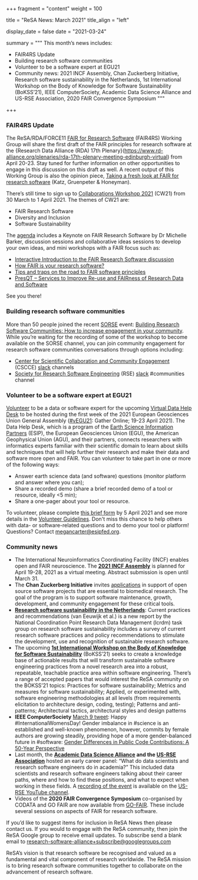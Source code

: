 +++ 
fragment = "content" 
weight = 100

title = "ReSA News: March 2021" 
title_align = "left"

display_date = false 
date = "2021-03-24"

summary = """ 
This month’s news includes:

* FAIR4RS Update
* Building research software communities
* Volunteer to be a software expert at EGU21
* Community news: 2021 INCF Assembly, Chan Zuckerberg Initiative, Research software sustainability in the Netherlands, 1st International Workshop on the Body of Knowledge for Software Sustainability (BoKSS’21), IEEE ComputerSociety, Academic Data Science Alliance and US-RSE Association, 2020 FAIR Convergence Symposium
"""

+++

### FAIR4RS Update

The ReSA/RDA/FORCE11 [FAIR for Research Software](https://www.rd-alliance.org/groups/fair-research-software-fair4rs-wg) (FAIR4RS) Working Group will share the first draft of the FAIR principles for research software at the {Research Data Alliance (RDA) 17th Plenary}(https://www.rd-alliance.org/plenaries/rda-17th-plenary-meeting-edinburgh-virtual) from April 20-23. Stay tuned for further information on other opportunities to engage in this discussion on this draft as well. A recent output of this Working Group is also the opinion piece, [Taking a fresh look at FAIR for research software](https://t.co/tnkoy2aFaf?amp=1) (Katz, Gruenpeter & Honeyman).

There’s still time to sign up to [Collaborations Workshop 2021](https://www.software.ac.uk/cw21) (CW21) from 30 March to 1 April 2021. The themes of CW21 are:

* FAIR Research Software
* Diversity and Inclusion
* Software Sustainability

The [agenda](https://www.software.ac.uk/cw21/agenda) includes a Keynote on FAIR Research Software by Dr Michelle Barker, discussion sessions and collaborative ideas sessions to develop your own ideas, and mini workshops with a FAIR focus such as: 

* [Interactive Introduction to the FAIR Research Software discussion](https://software.ac.uk/cw21/mini-workshops-and-demo-sessions#1.1)
* [How FAIR is your research software?](https://software.ac.uk/cw21/mini-workshops-and-demo-sessions#1.4)
* [Tips and traps on the road to FAIR software principles](https://software.ac.uk/cw21/mini-workshops-and-demo-sessions#2.1)
* [PresQT – Services to Improve Re-use and FAIRness of Research Data and Software](https://software.ac.uk/cw21/mini-workshops-and-demo-sessions#2.4)

See you there!

### Building research software communities

More than 50 people joined the recent [SORSE](https://sorse.github.io/) event: [Building Research Software Communities: How to increase engagement in your community](https://researchsoft.github.io/community-ws/). While you’re waiting for the recording of some of the workshop to become available on the SORSE channel, you can join community engagement for research software communities conversations through options including:

* [Center for Scientific Collaboration and Community Engagement](https://www.cscce.org/) (CSCCE) [slack](https://cscce-slack-invite-bot.herokuapp.com) channels
* [Society for Research Software Engineering](https://society-rse.org/) (RSE) [slack](https://docs.google.com/forms/d/e/1FAIpQLSc9LqOWGwA1xDvSgy81eimcb9s0cNBFso0zv0_HoZz16G1M5w/viewform?c=0&w=1) #communities channel 

### Volunteer to be a software expert at EGU21

[Volunteer](https://forms.gle/KfdwZRHZH6CxEyUF9) to be a data or software expert for the upcoming [Virtual Data Help Desk](http://bit.ly/DataHelpEGU21) to be hosted during the first week of the 2021 European Geosciences Union General Assembly ([#vEGU21](https://www.egu21.eu/): Gather Online; 19-23 April 2021). The Data Help Desk, which is a program of the [Earth Science Information Partners](http://esipfed.org/) (ESIP), the European Geosciences Union (EGU), the American Geophysical Union (AGU), and their partners, connects researchers with informatics experts familiar with their scientific domain to learn about skills and techniques that will help further their research and make their data and software more open and FAIR. You can volunteer to take part in one or more of the following ways:

* Answer earth science data (and software) questions (monitor platform and answer where you can);
* Share a recorded demo (share a brief recorded demo of a tool or resource, ideally <5 min);
* Share a one-pager about your tool or resource.
 
To volunteer, please complete [this brief form](https://forms.gle/KfdwZRHZH6CxEyUF9) by 5 April 2021 and see more details in the [Volunteer Guidelines](https://docs.google.com/document/u/0/d/1wYyoHB-COUNRKP7fyxB5jzLwvasnz4vDbL3_qV6xmks/edit). Don't miss this chance to help others with data- or software-related questions and to demo your tool or platform! Questions? Contact [megancarter@esipfed.org](mailto:megancarter@esipfed.org). 

### Community news

* The International Neuroinformatics Coordinating Facility (INCF) enables open and FAIR neuroscience. The **[2021 INCF Assembly](https://neuroinformatics.incf.org/)** is planned for April 19-28, 2021 as a virtual meeting. Abstract submission is open until March 31. 
* The **Chan Zuckerberg Initiative** invites [applications](https://chanzuckerberg.com/rfa/essential-open-source-software-for-science/) in support of open source software projects that are essential to biomedical research. The goal of the program is to support software maintenance, growth, development, and community engagement for these critical tools.
* **[Research software sustainability in the Netherlands](https://zenodo.org/record/4543569#.YFmwkOYRWlM)**: Current practices and recommendations (van Eeuwijk et al.) is a new report by the National Coordination Point Research Data Management (lcrdm) task group on research software sustainability includes a survey of current research software practices and policy recommendations to stimulate the development, use and recognition of sustainable research software.
* The upcoming **[1st International Workshop on the Body of Knowledge for Software Sustainability](https://bokss.github.io/bokss2021/)** (BoKSS’21) seeks to create a knowledge base of actionable results that will transform sustainable software engineering practices from a novel research area into a robust, repeatable, teachable practice area within software engineering. There’s a range of accepted papers that would interest the ReSA community on the BOKSS’21 topics: Practices for software sustainability; Metrics and measures for software sustainability; Applied, or experimented with, software engineering methodologies at all levels (from requirements elicitation to architecture design, coding, testing); Patterns and anti-patterns; Architectural tactics, architectural styles and design patterns
* **IEEE ComputerSociety** [March 9 tweet](https://twitter.com/ComputerSociety/status/1368969524826021896): Happy #InternationalWomensDay! Gender imbalance in #science is an established and well-known phenomenon, however, commits by female authors are growing steadily, providing hope of a more gender-balanced future in #software: [Gender Differences in Public Code Contributions: A 50-Year Perspective](https://www.computer.org/csdl/magazine/so/2021/02/09261329/1oPzR4iA4nu?source=cssocial)
* Last month, the **[Academic Data Science Alliance](https://academicdatascience.org/) and the [US-RSE Association](https://us-rse.org)** hosted an early career panel: “What do data scientists and research software engineers do in academia?” This included data scientists and research software engineers talking about their career paths, where and how to find these positions, and what to expect when working in these fields. A [recording of the event](https://www.youtube.com/watch?v=AW6nIptCVAw) is available on the [US-RSE YouTube channel](https://www.youtube.com/channel/UC7IQsWv809OQYJ-sJKuQZrw).
* Videos of the **2020 FAIR Convergence Symposium** co-organised by CODATA and GO FAIR are now available from [GO-FAIR](https://www.go-fair.org/resources/go-fair-materials/media/). These include several sessions on aspects of FAIR for research software. 

If you’d like to suggest items for inclusion in ReSA News then please contact us. If you would to engage with the ReSA community, then join the ReSA Google group to receive email updates. To subscribe send a blank email to research-software-alliance+subscribe@googlegroups.com

ReSA’s vision is that research software be recognised and valued as a fundamental and vital component of research worldwide. The ReSA mission is to bring research software communities together to collaborate on the advancement of research software.
